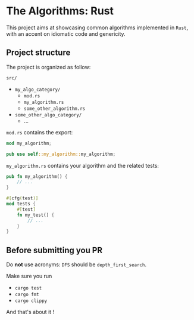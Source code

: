 # The Algorithms: Rust

This project aims at showcasing common algorithms implemented in `Rust`, with an accent on idiomatic code and genericity. 

## Project structure

The project is organized as follow:

`src/`
  - `my_algo_category/`
    - `mod.rs`
    - `my_algorithm.rs`
    - `some_other_algorithm.rs`
  - `some_other_algo_category/`
    - ...


`mod.rs` contains the export:

```rust
mod my_algorithm;

pub use self::my_algorithm::my_algorithm;
```

`my_algorithm.rs` contains your algorithm and the related tests:

```rust
pub fn my_algorithm() {
    // ...
}

#[cfg(test)]
mod tests {
    #[test]
    fn my_test() {
        // ...
    }
}
```

## Before submitting you PR

Do **not** use acronyms: `DFS` should be `depth_first_search`.

Make sure you run
  * `cargo test` 
  * `cargo fmt`
  * `cargo clippy`

  And that's about it !
